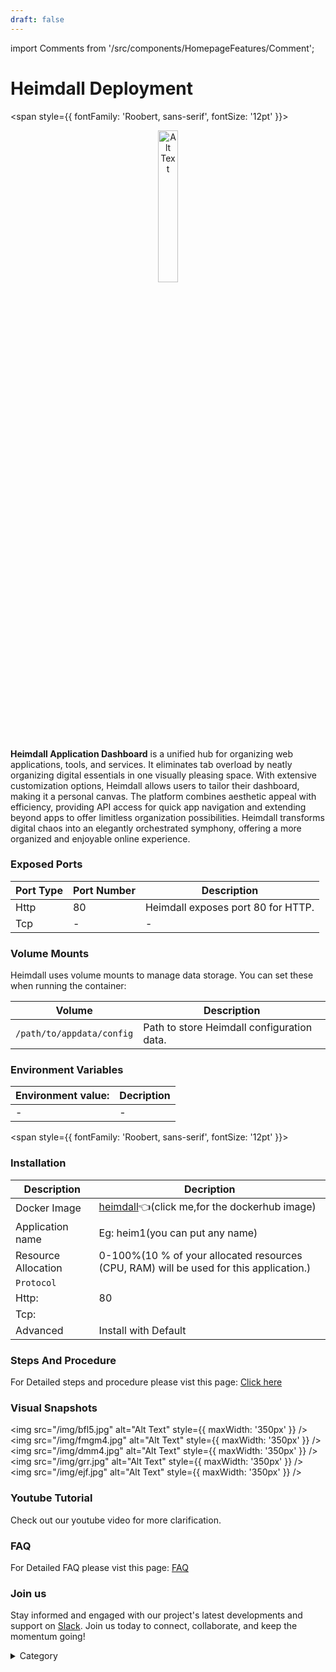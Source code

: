 ```yaml
---
draft: false
---
```

import Comments from '/src/components/HomepageFeatures/Comment';




# Heimdall Deployment

<span style={{ fontFamily: 'Roobert, sans-serif', fontSize: '12pt' }}>

<p align="center">
  <img src="/img/ddf.jpg" alt="Alt Text" width="25%"/>
</p> 

**Heimdall Application Dashboard** is a unified hub for organizing web applications, tools, and services. It eliminates tab overload by neatly organizing digital essentials in one visually pleasing space. With extensive customization options, Heimdall allows users to tailor their dashboard, making it a personal canvas. The platform combines aesthetic appeal with efficiency, providing API access for quick app navigation and extending beyond apps to offer limitless organization possibilities. Heimdall transforms digital chaos into an elegantly orchestrated symphony, offering a more organized and enjoyable online experience.

### Exposed Ports

| Port Type | Port Number | Description                          |
| --------- | ----------- | ------------------------------------ |
| Http      | 80          | Heimdall exposes port 80 for HTTP.   |
| Tcp       | -           | -             |

### Volume Mounts

Heimdall uses volume mounts to manage data storage. You can set these when running the container:

| Volume                       | Description                                 |
| ---------------------------- | ------------------------------------------- |
| `/path/to/appdata/config`    | Path to store Heimdall configuration data.  |


### Environment Variables


|   **Environment value:**          | Decription                                                                                                               | 
| --------------------- | ------                                                                                                                   | 
|-       |  -                              |

</span>


<span style={{ fontFamily: 'Roobert, sans-serif', fontSize: '12pt' }}>

### Installation


|  Description          | Decription                                                                                                               | 
| --------------------- | ------                                                                                                                   | 
| Docker Image          |  [heimdall](https://hub.docker.com/r/linuxserver/heimdall)👈(click me,for the dockerhub image)                                   |
| Application name      |  Eg: heim1(you can put any name)                                                                                        | 
| Resource Allocation   |  0-100%(10 % of your allocated resources (CPU, RAM) will be used for this application.)                                  | 
| `Protocol`            |                                                                                                                          | 
|  Http:                |  80                                                                                                                      |
|  Tcp:                 |                                                                                                                          | 
|    Advanced           |    Install with Default                                                                                                  |
                                                                     

### Steps And Procedure

For Detailed steps and procedure please vist this page: [Click here](https://techscaleinfinite.github.io/introduction/cloud-float/Steps%20and%20procedure)



### Visual Snapshots


<img src="/img/bfl5.jpg" alt="Alt Text" style={{ maxWidth: '350px' }} /> <img src="/img/fmgm4.jpg" alt="Alt Text" style={{ maxWidth: '350px' }} /> <img src="/img/dmm4.jpg" alt="Alt Text" style={{ maxWidth: '350px' }} /> <img src="/img/grr.jpg" alt="Alt Text" style={{ maxWidth: '350px' }} /> <img src="/img/ejf.jpg" alt="Alt Text" style={{ maxWidth: '350px' }} />




### Youtube Tutorial&#x20;

Check out our youtube video for more clarification.



### FAQ

For Detailed FAQ please vist this page: [FAQ](https://techscaleinfinite.github.io/FAQ)

### Join us

Stay informed and engaged with our project's latest developments and support on [Slack](https://app.slack.com/client/T04QS32JX6E/C04QKEWE146). Join us today to connect, collaborate, and keep the momentum going!&#x20;

<details>

<summary>Category</summary>

Kubernetes, cloud computing, DevOps, cloud services, hosting platform, container orchestration, cloud infrastructure, cloud deployment, cloud management, cloud technology, cloud solutions, heimdall

</details>

</span>

<Comments />


